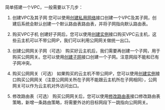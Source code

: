简单搭建一个VPC，一般需要以下几步：

1) 创建VPC及其子网
您可以使用[创建私用网络](https://www.qcloud.com/doc/api/372/1309)接口创建一个VPC及其子网，创建后系统会默认创建一个默认路由表路由表，并将子网指向默认路由表。

2) 购买VPC子机 
创建好子网后，您可以使用[创建实例](https://www.qcloud.com/doc/api/372/1350)接口购买VPC云主机，这些云主机可以不带公网IP，我们可以利用公网网关做统一出口。

3) 创建公网网关子网（可选）
购买好云主机后，我们需要再创建一个子网，用于购买公网网关。您可以使用[创建子网](https://www.qcloud.com/doc/api/372/1314)接口创建一个子网。注意网段不能和已有子网冲突。

4) 购买公网网关（可选）
如果购买的云主机不带公网IP，您可以使用[创建实例](https://www.qcloud.com/doc/api/372/1350)接口购买公网网关（注意公网网关所在子网不能跟云主机所在子网相同），公网网关可以作为云主机对外访问出口。

5) 修改路由表（可选）
购买公网网关后，您可以使用[修改路由表](https://www.qcloud.com/doc/api/372/1417)接口修改路由表策略，新增一条路由策略，将需要外访的目标网段下一跳指向公网网关。